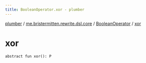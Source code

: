 ```yaml
---
title: BooleanOperator.xor - plumber
---
```


[plumber](../../index.html) / [me.bristermitten.rewrite.dsl.core](../index.html) / [BooleanOperator](index.html) / [xor](./xor.html)

# xor

`abstract fun xor(): P`